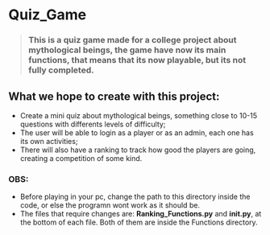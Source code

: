 # Quiz_Game

> ### This is a quiz game made for a college project about mythological beings, the game have now its main functions, that means that its now playable, but its not fully completed.

## What we hope to create with this project:

- Create a mini quiz about mythological beings, something close to 10-15 questions with differents levels of difficulty;
- The user will be able to login as a player or as an admin, each one has its own activities;
- There will also have a ranking to track how good the players are going, creating a competition of some kind.

### OBS:

- Before playing in your pc, change the path to this directory inside the code, or else the programn wont work as it should be.
- The files that require changes are: **Ranking_Functions.py** and **__init__.py**, at the bottom of each file. Both of them are inside the Functions directory.
